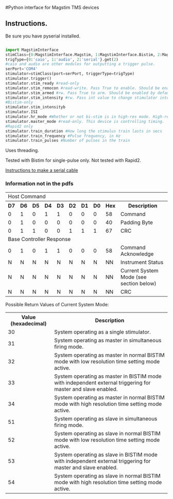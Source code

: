 #Python interface for Magstim TMS devices

## Instructions.
Be sure you have pyserial installed.
```Python

import MagstimInterface
stimClass={0:MagstimInterface.Magstim, 1:MagstimInterface.Bistim, 2:MagstimInterface.Rapid2}.get(1)
trigType={0:'caio', 1:'audio', 2:'serial'}.get(2)
#caio and audio are other modules for outputting a trigger pulse.
serPort='COM4'
stimulator=stimClass(port=serPort, triggerType=trigType)
stimulator.trigger()
stimulator.stim_ready #read-only
stimulator.stim_remocon #read-write. Pass True to enable. Should be enabled by default on stimulator init.
stimulator.stim_armed #rw. Pass True to arm. Should be enabled by default on stimulator init.
stimulator.stim_intensity #rw. Pass int value to change stimulator intensity.
#Bistim-only
stimulator.stim_intensityb
stimulator.ISI
stimulator.hr_mode #Whether or not bi-stim is in high-res mode. High-res automatic if ISI is decimal.
stimulator.master_mode #read-only. This device is controlling timing.
#Rapid2 only
stimulator.train_duration #How long the stimulus train lasts in secs
stimulator.train_frequency #Pulse frequency, in Hz
stimulator.train_pulses #Number of pulses in the train

```
Uses threading.

Tested with Bistim for single-pulse only. Not tested with Rapid2.

[Instructions to make a serial cable](http://www.psych.usyd.edu.au/tmslab/downloads/SerialCable_and_Rapid2Toolbox_v1.pdf)

### Information not in the pdfs


<table>
<tr><td colspan="10">Host Command</td></tr>
<tr><th>D7</th><th>D6</th><th>D5</th><th>D4</th><th>D3</th><th>D2</th><th>D1</th><th>D0</th><th>Hex</th><th>Description</th></tr>
<tr><td>0</td><td>1</td><td>0</td><td>1</td><td>1</td><td>0</td><td>0</td><td>0</td><td>58</td><td>Command</td></tr>
<tr><td>0</td><td>1</td><td>0</td><td>0</td><td>0</td><td>0</td><td>0</td><td>0</td><td>40</td><td>Padding Byte</td></tr>
<tr><td>0</td><td>1</td><td>1</td><td>0</td><td>0</td><td>1</td><td>1</td><td>1</td><td>67</td><td>CRC</td></tr>
<tr><td colspan="10">Base Controller Response</td></tr>
<tr><td>0</td><td>1</td><td>0</td><td>1</td><td>1</td><td>0</td><td>0</td><td>0</td><td>58</td><td>Command Acknowledge</td></tr>
<tr><td>N</td><td>N</td><td>N</td><td>N</td><td>N</td><td>N</td><td>N</td><td>N</td><td>NN</td><td>Instrument Status</td></tr>
<tr><td>N</td><td>N</td><td>N</td><td>N</td><td>N</td><td>N</td><td>N</td><td>N</td><td>NN</td><td>Current System Mode (see section below)</td></tr>
<tr><td>N</td><td>N</td><td>N</td><td>N</td><td>N</td><td>N</td><td>N</td><td>N</td><td>NN</td><td>CRC</td></tr>
</table>

Possible Return Values of Current System Mode:

<table>
<tr><th>Value (hexadecimal)</th><th>Description</th></tr>
<tr><td>30</td><td>System operating as a single stimulator.</td></tr>
<tr><td>31</td><td>System operating as master in simultaneous firing mode.</td></tr>
<tr><td>32</td><td>System operating as master in normal BISTIM mode with low resolution time setting mode active.</td></tr>
<tr><td>33</td><td>System operating as master in BISTIM mode with independent external triggering for master and slave enabled.</td></tr>
<tr><td>34</td><td>System operating as master in normal BISTIM mode with high resolution time setting mode active.</td></tr>
<tr><td>51</td><td>System operating as slave in simultaneous firing mode.</td></tr>
<tr><td>52</td><td>System operating as slave in normal BISTIM mode with low resolution time setting mode active.</td></tr>
<tr><td>53</td><td>System operating as slave in BISTIM mode with independent external triggering for master and slave enabled.</td></tr>
<tr><td>54</td><td>System operating as slave in normal BISTIM mode with high resolution time setting mode active.</td></tr>
</table>